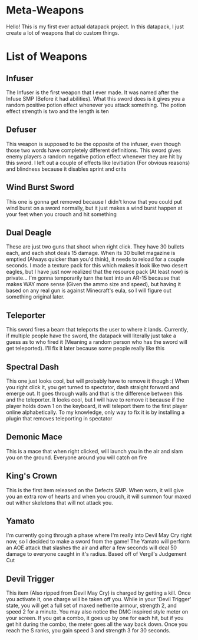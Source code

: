 # Meta-Weapons
Hello! This is my first ever actual datapack project. In this datapack, I just create a lot of weapons that do custom things.

# List of Weapons

## Infuser

The Infuser is the first weapon that I ever made. It was named after the Infuse SMP (Before it had abilities). What this sword does is it gives you a random positive potion effect whenever you attack something. The potion effect strength is two and the length is ten

## Defuser

This weapon is supposed to be the opposite of the infuser, even though those two words have completely different definitions. This sword gives enemy players a random negative potion effect whenever they are hit by this sword. I left out a couple of effects like levitiation (For obvious reasons) and blindness because it disables sprint and crits

## Wind Burst Sword

This one is gonna get removed because I didn't know that you could put wind burst on a sword normally, but it just makes a wind burst happen at your feet when you crouch and hit something

## Dual Deagle

These are just two guns that shoot when right click. They have 30 bullets each, and each shot deals 15 damage. When its 30 bullet magazine is emptied (Always quicker than you'd think), it needs to reload for a couple seconds. I made a texture pack for this which makes it look like two desert eagles, but I have just now realized that the resource pack (At least now) is private... I'm gonna temporarily turn the text into an AR-15 because that makes WAY more sense (Given the ammo size and speed), but having it based on any real gun is against Minecraft's eula, so I will figure out something original later.

## Teleporter

This sword fires a beam that teleports the user to where it lands. Currently, if multiple people have the sword, the datapack will literally just take a guess as to who fired it (Meaning a random person who has the sword will get teleported). I'll fix it later because some people really like this

## Spectral Dash

This one just looks cool, but will probably have to remove it though :(
When you right click it, you get turned to spectator, dash straight forward and emerge out. It goes through walls and that is the difference between this and the teleporter. 
It looks cool, but I will have to remove it because if the player holds down 1 on the keyboard, it will teleport them to the first player online alphabetically. To my knowledge, only way to fix it is by installing a plugin that removes teleporting in spectator

## Demonic Mace

This is a mace that when right clicked, will launch you in the air and slam you on the ground. Everyone around you will catch on fire

## King's Crown

This is the first item released on the Defects SMP. When worn, it will give you an extra row of hearts and when you crouch, it will summon four maxed out wither skeletons that will not attack you.

## Yamato

I'm currently going through a phase where I'm really into Devil May Cry right now, so I decided to make a sword from the game! The Yamato will perform an AOE attack that slashes the air and after a few seconds will deal 50 damage to everyone caught in it's radius. Based off of Vergil's Judgement Cut

## Devil Trigger

This item (Also ripped from Devil May Cry) is charged by getting a kill. Once you activate it, one charge will be taken off you. While in your 'Devil Trigger' state, you will get a full set of maxed netherite armour, strength 2, and speed 2 for a minute. You may also notice the DMC inspired style meter on your screen. If you get a combo, it goes up by one for each hit, but if you get hit during the combo, the meter goes all the way back down. Once you reach the S ranks, you gain speed 3 and strength 3 for 30 seconds.
